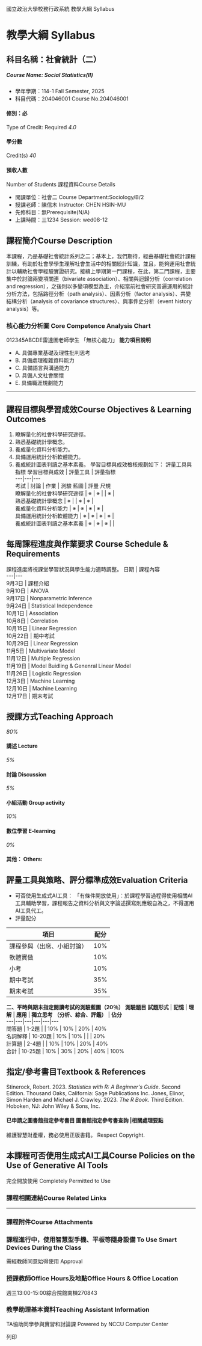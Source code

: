 國立政治大學校務行政系統 教學大綱 Syllabus
# 教學大綱 Syllabus
##  科目名稱：社會統計（二）
#####  Course Name: Social Statistics(II)
  * 學年學期：114-1 Fall Semester, 2025 
  * 科目代碼：204046001 Course No.204046001


#### 修別：必
Type of Credit: Required 
_4.0_
#### 學分數
Credit(s)
_40_
#### 預收人數
Number of Students
課程資料Course Details
  * 開課單位：社會二 Course Department:Sociology/B/2 
  * 授課老師：陳信木 Instructor: CHEN HSIN-MU 
  * 先修科目：無Prerequisite(N/A)
  * 上課時間：三1234 Session: wed08-12


##  課程簡介Course Description
本課程，乃是基礎社會統計系列之二；基本上，我們期待，經由基礎社會統計課程訓練，有助於社會學學生理解社會生活中的相關統計知識，並且，能夠運用社會統計以輔助社會學經驗實證研究。接續上學期第一門課程，在此，第二門課程，主要集中於討論兩變項關連（bivariate association）、相關與迴歸分析（correlation and regression），之後則以多變項模型為主，介紹當前社會研究普遍運用的統計分析方法，包括路徑分析（path analysis）、因素分析（factor analysis）、共變結構分析（analysis of covariance structures）、與事件史分析（event history analysis）等。
###  核心能力分析圖 Core Competence Analysis Chart
012345ABCDE雷達圖老師學生
「無核心能力」 
**能力項目說明**
  * A. 具備專業基礎及理性批判思考
  * B. 具備處理複雜資料能力
  * C. 具備語言與溝通能力
  * D. 具備人文社會關懷
  * E. 具備職涯規劃能力


* * *
##  課程目標與學習成效Course Objectives & Learning Outcomes 
1. 瞭解量化的社會科學研究途徑。
2. 熟悉基礎統計學概念。
3. 養成量化資料分析能力。
4. 具備運用統計分析軟體能力。
5. 養成統計圖表判讀之基本素養。
學習目標與成效檢核規劃如下：
評量工具與指標 學習目標與成效 |  評量工具 |  評量指標  
---|---|---  
考試 |  討論 |  作業 |  測驗 藍圖 |  評量 尺規  
瞭解量化的社會科學研究途徑 |  ※ |  ※ |  |  ※ |   
熟悉基礎統計學概念 |  ※ |  |  ※ |  ※ |   
養成量化資料分析能力 |  ※ |  ※ |  ※ |  ※ |   
具備運用統計分析軟體能力 |  ※ |  ※ |  ※ |  ※ |   
養成統計圖表判讀之基本素養 |  ※ |  ※ |  ※ |  |   
##  每周課程進度與作業要求 Course Schedule & Requirements
課程進度將視課堂學習狀況與學生能力適時調整。
日期 |  課程內容  
---|---  
9月3日 |  課程介紹  
9月10日 |  ANOVA  
9月17日 |  Nonparametric Inference  
9月24日 |  Statistical Independence  
10月1日 |  Association  
10月8日 |  Correlation  
10月15日 |  Linear Regression  
10月22日 |  期中考試  
10月29日 |  Linear Regression  
11月5日 |  Multivariate Model  
11月12日 |  Multiple Regression  
11月19日 |  Model Buidling & Genenral Linear Model  
11月26日 |  Logistic Regression  
12月3日 |  Machine Learning  
12月10日 |  Machine Learning  
12月17日 |  期末考試  
##  授課方式Teaching Approach
_80%_
####  講述 Lecture
_5%_
####  討論 Discussion
_5%_
####  小組活動 Group activity
_10%_
####  數位學習 E-learning
_0%_
####  其他： Others:
##  評量工具與策略、評分標準成效Evaluation Criteria
  * 可否使用生成式AI工具：
「有條件開放使用」：於課程學習過程得使用相關AI工具輔助學習，課程報告之資料分析與文字論述撰寫則應親自為之，不得運用AI工具代工。
  * 評量配分

項目 |  配分  
---|---  
課程參與（出席、小組討論） |  10%  
軟體實做 |  10%  
小考 |  10%  
期中考試 |  35%  
期末考試 |  35%  
**二、平時與期末指定閱讀考試的測驗藍圖（****20****％）**
**測驗題目** **試題形式** |  **記憶** |  **理解** |  **應用** |  **獨立思考** **（分析、綜合、評鑑）** |  **佔分**  
---|---|---|---|---|---  
問答題 |  1-2題 |  |  10% |  10% |  20% |  40%  
名詞解釋 |  10-20題 |  10% |  10% |  |  |  20%  
計算題 |  2-4題 |  |  10% |  10% |  20% |  40%  
合計 |  10-25題 |  10% |  30% |  20% |  40% |  100%  
##  指定/參考書目Textbook & References
Stinerock, Robert. 2023. _Statistics with R: A Beginner's Guide_. Second Edition. Thousand Oaks, California: Sage Publications Inc.
Jones, Elinor, Simon Harden and Michael J. Crawley. 2023. _The R Book_. Third Edition. Hoboken, NJ: John Wiley & Sons, Inc.
####  已申請之圖書館指定參考書目  圖書館指定參考書查詢 |相關處理要點
維護智慧財產權，務必使用正版書籍。 Respect Copyright.
##  本課程可否使用生成式AI工具Course Policies on the Use of Generative AI Tools
完全開放使用 Completely Permitted to Use
###  課程相關連結Course Related Links
* * *
###  課程附件Course Attachments
###  課程進行中，使用智慧型手機、平板等隨身設備 To Use Smart Devices During the Class
需經教師同意始得使用  Approval
###  授課教師Office Hours及地點Office Hours & Office Location
週三13:00-15:00綜合院館南棟270843
###  教學助理基本資料Teaching Assistant Information
TA協助同學參與實習和討論課
Powered by NCCU Computer Center
  
列印
